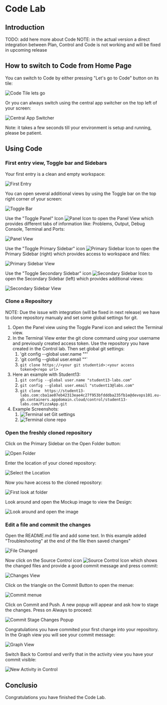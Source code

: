 # Code Lab

## Introduction

TODO: add here more about Code
NOTE: in the actual version a direct integration between Plan, Control and Code is not working and will be fixed in upcoming release

## How to switch to Code from Home Page

You can switch to Code by either pressing "Let's go to Code" button on its tile:

![Code Tile lets go](../Introduction/media/Loop_switch_to_Code.png)

Or you can always switch using the central app switcher on the top left of your screen:

![Central App Switcher](../Introduction/media/Loop_central_app_control.png)

Note: it takes a few seconds till your environment is setup and running, please be patient.

## Using Code

### First entry view, Toggle bar and Sidebars

Your first entry is a clean and empty workspace:

![First Entry](media/Code_FirstEntry.png)

You can open several additional views by using the Toggle bar on the top right corner of your screen:

![Toggle Bar](media/Code_ToggleBar.png)

Use the "Toggle Panel" Icon ![Panel Icon](media/Code_Toggle_Panel.png) to open the Panel View which provides different tabs of information like: Problems, Output, Debug Console, Terminal and Ports:

![Panel View](media/Code_PanelView.png)

Use the "Toggle Primary Sidebar" icon ![Primary Sidebar Icon](media/Code_Toggle_PrimarySidebar.png) to open the Primary Sidebar (right) which provides access to workspace and files:

![Primary Sidebar View](media/Code_PrimarySidebar_View.png)

Use the "Toggle Secondary Sidebar" icon ![Secondary Sidebar Icon](media/Code_Toggle_SecondarySidebar.png) to open the Secondary Sidebar (left) which provides additional views:

![Secondary Sidebar View](media/Code_SecondarySidebar_View.png)

### Clone a Repository

NOTE: Due the issue with integration (will be fixed in next release) we have to clone repository manualy and set some global settings for git.

1. Open the Panel view using the Toggle Panel icon and select the Terminal view.
2. In the Terminal View enter the git clone command using your username and previously created access token. Use the repository you have created in the Control lab. Then set global git settings:
    1. 'git config --global user.name "<your git studentid>"'
    2. 'git config --global user.email "<your studentid email>"`
    3. `git clone https://<your git studentid>:<your access token>@<repo url>`
3. Here an example with Student13:
    1. `git config --global user.name "student13-labs.com"`
    2. `git config --global user.email "student13@labs.com"`
    3. `git clone  https://student13-labs.com:cba1ae07eb42313eae4c27f953bfdddba235fb1e@devops101.eu-gb.containers.appdomain.cloud/control/student13-labs.com/PizzaApp.git`
4. Example Screenshots:
    1. ![Terminal set Git settings](media/Code_Terminal_SetGitSettings.png)
    2. ![Terminal clone repo](media/Code_Terminal_CloneRepo.png)

### Open the freshly cloned repository

Click on the Primary Sidebar on the Open Folder button:

![Open Folder](media/Code_OpenFolder.png)

Enter the location of your cloned repository:

![Select the Location](media/Code_OpenPizzaAppFolder.png)

Now you have access to the cloned repository:

![First look at folder](media/Code_PizzaApp_FirstView.png)

Look around and open the Mockup image to view the Design:

![Look around and open the image](media/Code_PizzaApp_View_Image.png)

### Edit a file and commit the changes

Open the README.md file and add some text. In this example added "Troubleshooting" at the end of the file then saved changes"

![File Changed](media/Code_NewFileChanges.png)

Now click on the Source Control icon ![Source Control Icon](media/Code_SourceControl_Icon.png) which shows the changed files and provide a good commit message and press commit:

![Changes View](media/Code_ChangesView.png)

Click on the triangle on the Commit Button to open the menue:

![Commit menue](media/Code_CommitChangesMenu.png)

Click on Commit and Push. A new popup will appear and ask how to stage the changes. Press on Always to proceed:

![Commit Stage Changes Popup](media/Code_CommitStageChangesPopup.png)

Congratulations you have commited your first change into your repository. In the Graph view you will see your commit message:

![Graph View](media/Code_GitGraphView.png)

Switch Back to Control and verify that in the activity view you have your commit visible:

![New Activity in Control](../Control/media/Control_NewActivity.png)

## Conclusio

Congratulations you have finished the Code Lab.
